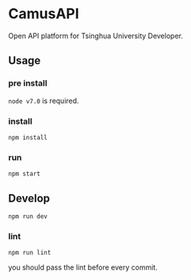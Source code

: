 # CamusAPI
Open API platform for Tsinghua University Developer.

## Usage

### pre install
`node v7.0` is required.

### install
```
npm install
```

### run
```
npm start
```

## Develop
```
npm run dev
```

### lint
```
npm run lint
```

you should pass the lint before every commit.
